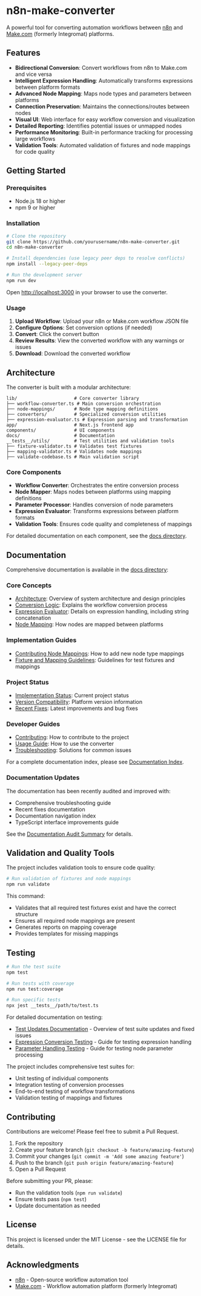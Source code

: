 # n8n-make-converter

A powerful tool for converting automation workflows between [n8n](https://n8n.io/) and [Make.com](https://make.com/) (formerly Integromat) platforms.

## Features

- **Bidirectional Conversion**: Convert workflows from n8n to Make.com and vice versa
- **Intelligent Expression Handling**: Automatically transforms expressions between platform formats
- **Advanced Node Mapping**: Maps node types and parameters between platforms
- **Connection Preservation**: Maintains the connections/routes between nodes
- **Visual UI**: Web interface for easy workflow conversion and visualization
- **Detailed Reporting**: Identifies potential issues or unmapped nodes
- **Performance Monitoring**: Built-in performance tracking for processing large workflows
- **Validation Tools**: Automated validation of fixtures and node mappings for code quality

## Getting Started

### Prerequisites

- Node.js 18 or higher
- npm 9 or higher

### Installation

```bash
# Clone the repository
git clone https://github.com/yourusername/n8n-make-converter.git
cd n8n-make-converter

# Install dependencies (use legacy peer deps to resolve conflicts)
npm install --legacy-peer-deps

# Run the development server
npm run dev
```

Open [http://localhost:3000](http://localhost:3000) in your browser to use the converter.

### Usage

1. **Upload Workflow**: Upload your n8n or Make.com workflow JSON file
2. **Configure Options**: Set conversion options (if needed)
3. **Convert**: Click the convert button
4. **Review Results**: View the converted workflow with any warnings or issues
5. **Download**: Download the converted workflow

## Architecture

The converter is built with a modular architecture:

```
lib/                     # Core converter library
├── workflow-converter.ts # Main conversion orchestration
├── node-mappings/       # Node type mapping definitions
├── converters/          # Specialized conversion utilities
├── expression-evaluator.ts # Expression parsing and transformation
app/                     # Next.js frontend app
components/              # UI components
docs/                    # Documentation
__tests__/utils/         # Test utilities and validation tools
├── fixture-validator.ts # Validates test fixtures
├── mapping-validator.ts # Validates node mappings
├── validate-codebase.ts # Main validation script
```

### Core Components

- **Workflow Converter**: Orchestrates the entire conversion process
- **Node Mapper**: Maps nodes between platforms using mapping definitions
- **Parameter Processor**: Handles conversion of node parameters
- **Expression Evaluator**: Transforms expressions between platform formats
- **Validation Tools**: Ensures code quality and completeness of mappings

For detailed documentation on each component, see the [docs directory](./docs).

## Documentation

Comprehensive documentation is available in the [docs directory](./docs):

### Core Concepts
- [Architecture](docs/architecture.md): Overview of system architecture and design principles
- [Conversion Logic](docs/conversion-logic.md): Explains the workflow conversion process
- [Expression Evaluator](docs/expression-evaluator.md): Details on expression handling, including string concatenation
- [Node Mapping](docs/node-mapping.md): How nodes are mapped between platforms

### Implementation Guides
- [Contributing Node Mappings](docs/contributing-node-mappings.md): How to add new node type mappings
- [Fixture and Mapping Guidelines](docs/fixture-and-mapping-guidelines.md): Guidelines for test fixtures and mappings

### Project Status
- [Implementation Status](docs/implementation-status.md): Current project status
- [Version Compatibility](docs/version-compatibility.md): Platform version information
- [Recent Fixes](docs/recent-fixes.md): Latest improvements and bug fixes

### Developer Guides
- [Contributing](docs/contributing.md): How to contribute to the project
- [Usage Guide](docs/usage-guide.md): How to use the converter
- [Troubleshooting](docs/troubleshooting.md): Solutions for common issues

For a complete documentation index, please see [Documentation Index](./docs/README.md).

### Documentation Updates

The documentation has been recently audited and improved with:
- Comprehensive troubleshooting guide
- Recent fixes documentation
- Documentation navigation index
- TypeScript interface improvements guide

See the [Documentation Audit Summary](./docs/documentation-audit-summary.md) for details.

## Validation and Quality Tools

The project includes validation tools to ensure code quality:

```bash
# Run validation of fixtures and node mappings
npm run validate
```

This command:
- Validates that all required test fixtures exist and have the correct structure
- Ensures all required node mappings are present
- Generates reports on mapping coverage
- Provides templates for missing mappings

## Testing

```bash
# Run the test suite
npm test

# Run tests with coverage
npm run test:coverage

# Run specific tests
npx jest __tests__/path/to/test.ts
```

For detailed documentation on testing:

- [Test Updates Documentation](docs/test/test-updates.md) - Overview of test suite updates and fixed issues
- [Expression Conversion Testing](docs/test/expression-conversion-tests.md) - Guide for testing expression handling
- [Parameter Handling Testing](docs/test/parameter-handling-tests.md) - Guide for testing node parameter processing

The project includes comprehensive test suites for:
- Unit testing of individual components
- Integration testing of conversion processes
- End-to-end testing of workflow transformations
- Validation testing of mappings and fixtures

## Contributing

Contributions are welcome! Please feel free to submit a Pull Request.

1. Fork the repository
2. Create your feature branch (`git checkout -b feature/amazing-feature`)
3. Commit your changes (`git commit -m 'Add some amazing feature'`)
4. Push to the branch (`git push origin feature/amazing-feature`)
5. Open a Pull Request

Before submitting your PR, please:
- Run the validation tools (`npm run validate`)
- Ensure tests pass (`npm test`)
- Update documentation as needed

## License

This project is licensed under the MIT License - see the LICENSE file for details.

## Acknowledgments

- [n8n](https://n8n.io/) - Open-source workflow automation tool
- [Make.com](https://make.com/) - Workflow automation platform (formerly Integromat)
